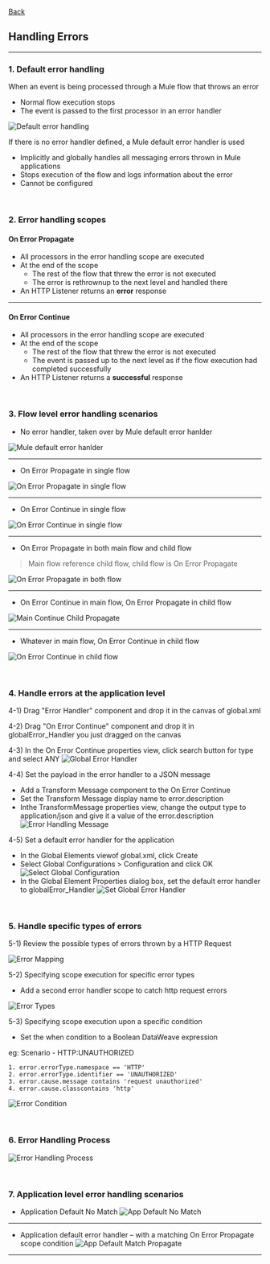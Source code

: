 [Back](README.md)

## Handling Errors

<hr>


### 1. Default error handling

When an event is being processed through a Mule flow that throws an error

- Normal flow execution stops 
- The event is passed to the first processor in an error handler 

![Default error handling](https://raw.githubusercontent.com/Elliot518/mcp-oss-repo/main/mulesoft/training/DefaultErrorHandling.png)


If there is no error handler defined, a Mule default error handler is used
- Implicitly and globally handles all messaging errors thrown in Mule applications
- Stops execution of the flow and logs information about the error
- Cannot be configured

&nbsp;


### 2. Error handling scopes

#### On Error Propagate

- All processors in the error handling scope are executed
- At the end of the scope 
    - The rest of the flow that threw the error is not executed
    - The error is rethrownup to the next level and handled there
- An HTTP Listener returns an **error** response

<hr>

#### On Error Continue

- All processors in the error handling scope are executed
- At the end of the scope 
    - The rest of the flow that threw the error is not executed
    - The event is passed up to the next level as if the flow execution had completed successfully 
- An HTTP Listener returns a **successful** response

&nbsp;

### 3. Flow level error handling scenarios

- No error handler, taken over by Mule default error hanlder

![Mule default error hanlder](https://raw.githubusercontent.com/Elliot518/mcp-oss-repo/main/mulesoft/training/1_NoHandlerByDefault.png)

<hr>

- On Error Propagate in single flow

![On Error Propagate in single flow](https://raw.githubusercontent.com/Elliot518/mcp-oss-repo/main/mulesoft/training/2_ErrorPropagateSingleFlow.png)

<hr>


- On Error Continue in single flow

![On Error Continue in single flow](https://raw.githubusercontent.com/Elliot518/mcp-oss-repo/main/mulesoft/training/3_ErrorContinueSingleFlow.png)


<hr>

- On Error Propagate in both main flow and child flow
> Main flow reference child flow, child flow is On Error Propagate

![On Error Propagate in both flow](https://raw.githubusercontent.com/Elliot518/mcp-oss-repo/main/mulesoft/training/4_ErrorPropagateChildFlow.png)

<hr>

- On Error Continue in main flow, On Error Propagate in child flow

![Main Continue Child Propagate](https://raw.githubusercontent.com/Elliot518/mcp-oss-repo/main/mulesoft/training/5_MainContinueChildPropagate.png)

<hr>

- Whatever in main flow, On Error Continue in child flow

![On Error Continue in child flow](https://raw.githubusercontent.com/Elliot518/mcp-oss-repo/main/mulesoft/training/6_ContinueInChild.png)

&nbsp;

### 4. Handle errors at the application level

4-1) Drag "Error Handler" component and drop it in the canvas of global.xml

4-2) Drag "On Error Continue" component and drop it in globalError_Handler you just dragged on the canvas

4-3) In the On Error Continue properties view, click search button for type and select ANY
![Global Error Handler](https://raw.githubusercontent.com/Elliot518/mcp-oss-repo/main/mulesoft/training/GlobalErrorHandler.png)

4-4) Set the payload in the error handler to a JSON message
- Add a Transform Message component to the On Error Continue
- Set the Transform Message display name to error.description
- Inthe TransformMessage properties view, change the output type to application/json and give it a value of the error.description
![Error Handling Message](https://raw.githubusercontent.com/Elliot518/mcp-oss-repo/main/mulesoft/training/ErrorHandlingMessage.png)

4-5) Set a default error handler for the application
- In the Global Elements viewof global.xml, click Create
- Select Global Configurations > Configuration and click OK
![Select Global Configuration](https://raw.githubusercontent.com/Elliot518/mcp-oss-repo/main/mulesoft/training/SelectGlobalConfiguration.png)
- In the Global Element Properties dialog box, set the default error handler to globalError_Handler
![Set Global Error Handler](https://raw.githubusercontent.com/Elliot518/mcp-oss-repo/main/mulesoft/training/SetGlobalErrorHandler.png)

&nbsp;

### 5. Handle specific types of errors

5-1) Review the possible types of errors thrown by a HTTP Request

![Error Mapping](https://raw.githubusercontent.com/Elliot518/mcp-oss-repo/main/mulesoft/training/ErrorMapping.png)


5-2) Specifying scope execution for specific error types

- Add a second error handler scope to catch http request errors

![Error Types](https://raw.githubusercontent.com/Elliot518/mcp-oss-repo/main/mulesoft/training/ErrorHandlingWithTypes.png)

5-3) Specifying scope execution upon a specific condition

- Set the when condition to a Boolean DataWeave expression

eg: Scenario - HTTP:UNAUTHORIZED
```
1. error.errorType.namespace == 'HTTP'
2. error.errorType.identifier == 'UNAUTHORIZED'
3. error.cause.message contains 'request unauthorized'
4. error.cause.classcontains 'http'
```

![Error Condition](https://raw.githubusercontent.com/Elliot518/mcp-oss-repo/main/mulesoft/training/ErrorCondition.png)

&nbsp;

### 6. Error Handling Process

![Error Handling Process](https://raw.githubusercontent.com/Elliot518/mcp-oss-repo/main/mulesoft/training/ErrorHandlingProcess.png)

&nbsp;

### 7. Application level error handling scenarios

- Application Default No Match
![App Default No Match](https://raw.githubusercontent.com/Elliot518/mcp-oss-repo/main/mulesoft/training/01_AppDefaultNoMatch.png)

<hr>

- Application default error handler – with a matching On Error Propagate scope condition
![App Default Match Propagate](https://raw.githubusercontent.com/Elliot518/mcp-oss-repo/main/mulesoft/training/02_AppDefaultMatchPropagate.png)

<hr>


